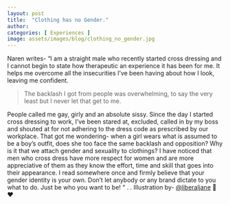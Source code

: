 ```yaml
---
layout: post
title:  "Clothing has no Gender."
author: 
categories: [ Experiences ]
image: assets/images/blog/clothing_no_gender.jpg
---
```

Naren writes- “I am a straight male who recently started cross dressing and I cannot begin to state how therapeutic an experience it has been for me. It helps me overcome all the insecurities I’ve been having about how I look, leaving me confident. 
> The backlash I got from people was overwhelming, to say the very least but I never let that get to me. 

People called me gay, girly and an absolute sissy. Since the day I started cross dressing to work, I’ve been stared at, excluded, called in by my boss and shouted at for not adhering to the dress code as prescribed by our workplace. That got me wondering- when a girl wears what is assumed to be a boy’s outfit, does she too face the same backlash and opposition? Why is it that we attach gender and sexuality to clothings? I have noticed that men who cross dress have more respect for women and are more appreciative of them as they know the effort, time and skill that goes into their appearance. I read somewhere once and firmly believe that your gender identity is your own. Don’t let anybody or any brand dictate to you what to do. Just be who you want to be! “ .
.
Illustration by- [@liberaljane](https://www.instagram.com/liberaljane/) 🌈 ❤️
